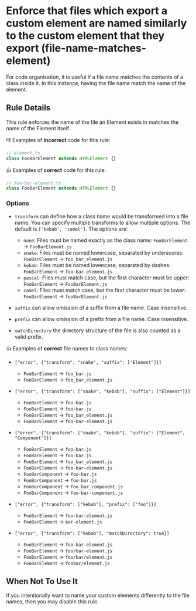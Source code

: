 # Enforce that files which export a custom element are named similarly to the custom element that they export (file-name-matches-element)

For code organisation, it is useful if a file name matches the contents of a class inside it. In this instance, having the file name match the name of the element.

## Rule Details

This rule enforces the name of the file an Element exists in matches the name of the Element itself.

👎 Examples of **incorrect** code for this rule:

```js
// element.ts
class FooBarElement extends HTMLElement {}
```

👍 Examples of **correct** code for this rule:

```js
// foo-bar-element.ts
class FooBarElement extends HTMLElement {}
```

### Options

- `transform` can define how a class name would be transformed into a file name. You can specify multiple transforms to allow multiple options. The default is `['kebab', 'camel']`. The options are:

  - `none`: Files must be named exactly as the class name: `FooBarElement` -> `FooBarElement.js`
  - `snake`: Files must be named lowercase, separated by underscores: `FooBarElement` -> `foo_bar_element.js`
  - `kebab`: Files must be named lowercase, separated by dashes: `FooBarElement` -> `foo-bar-element.js`
  - `pascal`: Files must match case, but the first character must be upper: `FooBarElement` -> `FooBarElement.js`
  - `camel`: Files must match case, but the first character must be lower: `FooBarElement` -> `fooBarElement.js`

- `suffix` can allow omission of a suffix from a file name. Case insensitive.
- `prefix` can allow omission of a prefix from a file name. Case insensitive.
- `matchDirectory` the directory structure of the file is also counted as a valid prefix.

👍 Examples of **correct** file names to class names:

- `["error", {"transform": "snake", "suffix": ["Element"]}]`

  - `FooBarElement` -> `foo_bar.js`
  - `FooBarElement` -> `foo_bar_element.js`

- `["error", {"transform": ["snake", "kebab"], "suffix": ["Element"]}]`

  - `FooBarElement` -> `foo-bar.js`
  - `FooBarElement` -> `foo-bar.js`
  - `FooBarElement` -> `foo_bar_element.js`
  - `FooBarElement` -> `foo-bar-element.js`

- `["error", {"transform": ["snake", "kebab"], "suffix": ["Element", "Component"]}]`

  - `FooBarElement` -> `foo-bar.js`
  - `FooBarElement` -> `foo-bar.js`
  - `FooBarElement` -> `foo_bar_element.js`
  - `FooBarElement` -> `foo-bar-element.js`
  - `FooBarComponent` -> `foo-bar.js`
  - `FooBarComponent` -> `foo-bar.js`
  - `FooBarComponent` -> `foo_bar_component.js`
  - `FooBarComponent` -> `foo-bar-component.js`

- `["error", {"transform": ["kebab"], "prefix": ["foo"]}]`

  - `FooBarElement` -> `foo-bar-element.js`
  - `FooBarElement` -> `bar-element.js`

- `["error", {"transform": ["kebab"], "matchDirectory": true}]`
  - `FooBarElement` -> `foo-bar-element.js`
  - `FooBarElement` -> `foo/bar-element.js`
  - `FooBarElement` -> `foo/bar/element.js`
  - `FooBarElement` -> `foobar/element.js`

## When Not To Use It

If you intentionally want to name your custom elements differently to the file names, then you may disable this rule.
